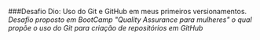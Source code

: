 ###Desafio Dio: Uso do Git e GitHub em meus primeiros versionamentos.
*Desafio proposto em BootCamp "Quality Assurance para mulheres" o qual propõe o uso do Git para criação de repositórios em GitHub*
